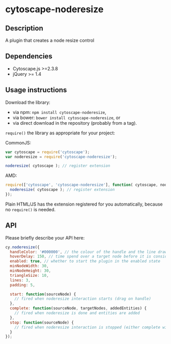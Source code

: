cytoscape-noderesize
================================================================================


## Description

A plugin that creates a node resize control


## Dependencies

 * Cytoscape.js >=2.3.8
 * jQuery >= 1.4


## Usage instructions

Download the library:
 * via npm: `npm install cytoscape-noderesize`,
 * via bower: `bower install cytoscape-noderesize`, or
 * via direct download in the repository (probably from a tag).

`require()` the library as appropriate for your project:

CommonJS:
```js
var cytoscape = require('cytoscape');
var noderesize = require('cytoscape-noderesize');

noderesize( cytoscape ); // register extension
```

AMD:
```js
require(['cytoscape', 'cytoscape-noderesize'], function( cytoscape, noderesize ){
  noderesize( cytoscape ); // register extension
});
```

Plain HTML/JS has the extension registered for you automatically, because no `require()` is needed.


## API

Please briefly describe your API here:

```js
cy.noderesize({
  handleColor: '#000000', // the colour of the handle and the line drawn from it
  hoverDelay: 150, // time spend over a target node before it is considered a target selection
  enabled: true, // whether to start the plugin in the enabled state
  minNodeWidth: 30,
  minNodeHeight: 30,
  triangleSize: 10,
  lines: 3,
  padding: 5,

  start: function(sourceNode) {
    // fired when noderesize interaction starts (drag on handle)
  },
  complete: function(sourceNode, targetNodes, addedEntities) {
    // fired when noderesize is done and entities are added
  },
  stop: function(sourceNode) {
    // fired when noderesize interaction is stopped (either complete with added edges or incomplete)
  }
});
```